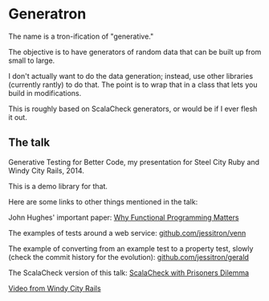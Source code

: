 # Generatron

The name is a tron-ification of "generative."

The objective is to have generators of random data that can be built up
from small to large.

I don't actually want to do the data generation; instead, use other
libraries (currently rantly) to do that. The point is to wrap that in a
class that lets you build in modifications.

This is roughly based on ScalaCheck generators, or would be if I ever
flesh it out.

## The talk

Generative Testing for Better Code, my presentation for Steel City Ruby
and Windy City Rails, 2014.

This is a demo library for that.

Here are some links to other things mentioned in the talk:

John Hughes' important paper: [Why Functional Programming Matters](http://www.cs.kent.ac.uk/people/staff/dat/miranda/whyfp90.pdf)

The examples of tests around a web service:
[github.com/jessitron/venn](http://github.com/jessitron/venn)

The example of converting from an example test to a property test,
slowly (check the commit history for the evolution): [github.com/jessitron/gerald](http://github.com/jessitron/gerald)

The ScalaCheck version of this talk: [ScalaCheck with Prisoners
Dilemma](http://github.com/jessitron/scalacheck-prisoners-dilemma)

[Video from Windy City Rails](https://www.windycityrails.org/videos/2014/#14)

